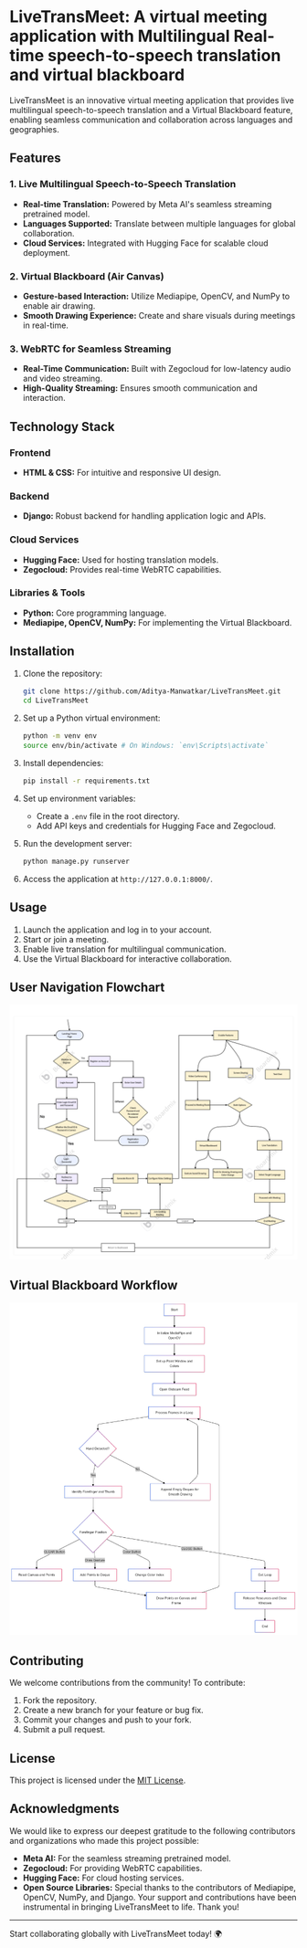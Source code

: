 # LiveTransMeet: A virtual meeting application with Multilingual Real-time speech-to-speech translation and virtual blackboard

LiveTransMeet is an innovative virtual meeting application that provides live multilingual speech-to-speech translation and a Virtual Blackboard feature, enabling seamless communication and collaboration across languages and geographies.

## Features

### 1. Live Multilingual Speech-to-Speech Translation
- **Real-time Translation:** Powered by Meta AI's seamless streaming pretrained model.
- **Languages Supported:** Translate between multiple languages for global collaboration.
- **Cloud Services:** Integrated with Hugging Face for scalable cloud deployment.

### 2. Virtual Blackboard (Air Canvas)
- **Gesture-based Interaction:** Utilize Mediapipe, OpenCV, and NumPy to enable air drawing.
- **Smooth Drawing Experience:** Create and share visuals during meetings in real-time.

### 3. WebRTC for Seamless Streaming
- **Real-Time Communication:** Built with Zegocloud for low-latency audio and video streaming.
- **High-Quality Streaming:** Ensures smooth communication and interaction.

## Technology Stack

### Frontend
- **HTML & CSS:** For intuitive and responsive UI design.

### Backend
- **Django:** Robust backend for handling application logic and APIs.

### Cloud Services
- **Hugging Face:** Used for hosting translation models.
- **Zegocloud:** Provides real-time WebRTC capabilities.

### Libraries & Tools
- **Python:** Core programming language.
- **Mediapipe, OpenCV, NumPy:** For implementing the Virtual Blackboard.

## Installation

1. Clone the repository:
   ```bash
   git clone https://github.com/Aditya-Manwatkar/LiveTransMeet.git
   cd LiveTransMeet
   ```

2. Set up a Python virtual environment:
   ```bash
   python -m venv env
   source env/bin/activate # On Windows: `env\Scripts\activate`
   ```

3. Install dependencies:
   ```bash
   pip install -r requirements.txt
   ```

4. Set up environment variables:
   - Create a `.env` file in the root directory.
   - Add API keys and credentials for Hugging Face and Zegocloud.

5. Run the development server:
   ```bash
   python manage.py runserver
   ```

6. Access the application at `http://127.0.0.1:8000/`.

## Usage

1. Launch the application and log in to your account.
2. Start or join a meeting.
3. Enable live translation for multilingual communication.
4. Use the Virtual Blackboard for interactive collaboration.

## User Navigation Flowchart

![User Navigation Flowchart](assets/user-navigation-flowchart.png)

## Virtual Blackboard Workflow

![Virtual Blackboard Workflow](assets/air-canvas-flowchart.png)

## Contributing

We welcome contributions from the community! To contribute:
1. Fork the repository.
2. Create a new branch for your feature or bug fix.
3. Commit your changes and push to your fork.
4. Submit a pull request.

## License

This project is licensed under the [MIT License](LICENSE).

## Acknowledgments
We would like to express our deepest gratitude to the following contributors and organizations who made this project possible:
- **Meta AI:** For the seamless streaming pretrained model.
- **Zegocloud:** For providing WebRTC capabilities.
- **Hugging Face:** For cloud hosting services.
- **Open Source Libraries:** Special thanks to the contributors of Mediapipe, OpenCV, NumPy, and Django.
Your support and contributions have been instrumental in bringing LiveTransMeet to life. Thank you!
---

Start collaborating globally with LiveTransMeet today! 🌍
